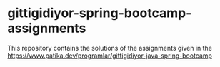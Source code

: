 # gittigidiyor-spring-bootcamp-assignments
 This repository contains the solutions of the assignments given in the https://www.patika.dev/programlar/gittigidiyor-java-spring-bootcamp
